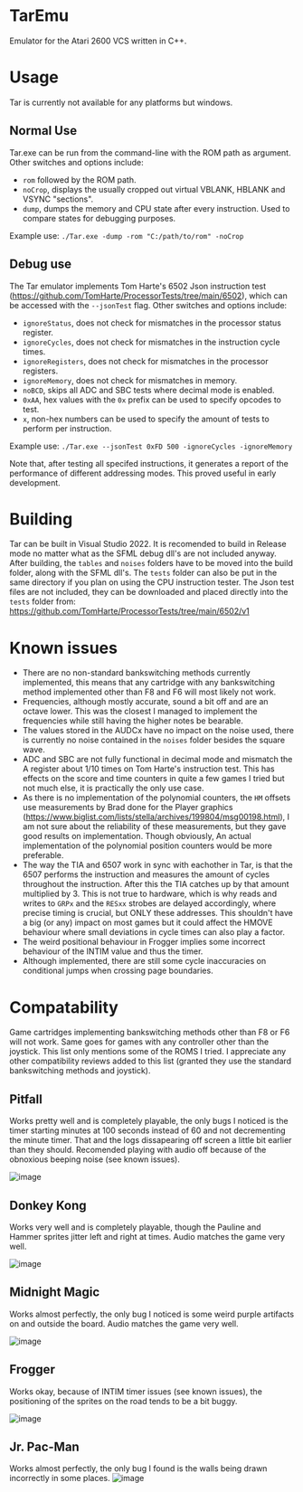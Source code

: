  # TarEmu
 Emulator for the Atari 2600 VCS written in C++.
 
 # Usage
  Tar is currently not available for any platforms but windows.
 ## Normal Use
 Tar.exe can be run from the command-line with the ROM path as argument.
 Other switches and options include:
 - `rom` followed by the ROM path.
 - `noCrop`, displays the usually cropped out virtual VBLANK, HBLANK and VSYNC "sections".
 - `dump`, dumps the memory and CPU state after every instruction. Used to compare states for debugging purposes.
 
 Example use: `./Tar.exe -dump -rom "C:/path/to/rom" -noCrop`
 
 ## Debug use
 The Tar emulator implements Tom Harte's 6502 Json instruction test (https://github.com/TomHarte/ProcessorTests/tree/main/6502), which can be accessed with the `--jsonTest` flag.
 Other switches and options include:
 - `ignoreStatus`, does not check for mismatches in the processor status register.
 - `ignoreCycles`, does not check for mismatches in the instruction cycle times.
 - `ignoreRegisters`, does not check for mismatches in the processor registers.
 - `ignoreMemory`, does not check for mismatches in memory.
 - `noBCD`, skips all ADC and SBC tests where decimal mode is enabled.
 - `0xAA`, hex values with the `0x` prefix can be used to specify opcodes to test.
 - `x`, non-hex numbers can be used to specify the amount of tests to perform per instruction.

Example use: `./Tar.exe --jsonTest 0xFD 500 -ignoreCycles -ignoreMemory`

Note that, after testing all specifed instructions, it generates a report of the performance of different addressing modes. This proved useful in early development.
 
 # Building
 Tar can be built in Visual Studio 2022. It is recomended to build in Release mode no matter what as the SFML debug dll's are not included anyway.
 After building, the `tables` and `noises` folders have to be moved into the build folder, along with the SFML dll's. 
 The `tests` folder can also be put in the same directory if you plan on using the CPU instruction tester. The Json test files are not included, they can be downloaded and placed directly into the `tests` folder from: https://github.com/TomHarte/ProcessorTests/tree/main/6502/v1
 
 

 # Known issues
 - There are no non-standard bankswitching methods currently implemented, this means that any cartridge with any bankswitching method implemented other than F8 and F6 will most likely not work.
 - Frequencies, although mostly accurate, sound a bit off and are an octave lower. This was the closest I managed to implement the frequencies while still having the higher notes be bearable.
 - The values stored in the AUDCx have no impact on the noise used, there is currently no noise contained in the `noises` folder besides the square wave.
 - ADC and SBC are not fully functional in decimal mode and mismatch the A register about 1/10 times on Tom Harte's instruction test. This has effects on the score and time counters in quite a few games I tried but not much else, it is practically the only use case.
 - As there is no implementation of the polynomial counters, the `HM` offsets use measurements by Brad done for the Player graphics (https://www.biglist.com/lists/stella/archives/199804/msg00198.html), I am not sure about the reliability of these measurements, but they gave good results on implementation. Though obviously, An actual implementation of the polynomial position counters would be more preferable.
 - The way the TIA and 6507 work in sync with eachother in Tar, is that the 6507 performs the instruction and measures the amount of cycles throughout the instruction. After this the TIA catches up by that amount multiplied by 3. This is not true to hardware, which is why reads and writes to `GRPx` and the `RESxx` strobes are delayed accordingly, where precise timing is crucial, but ONLY these addresses. This shouldn't have a big (or any) impact on most games but it could affect the HMOVE behaviour where small deviations in cycle times can also play a factor.
 - The weird positional behaviour in Frogger implies some incorrect behaviour of the INTIM value and thus the timer.
 - Although implemented, there are still some cycle inaccuracies on conditional jumps when crossing page boundaries.
 
 # Compatability
 Game cartridges implementing bankswitching methods other than F8 or F6 will not work. Same goes for games with any controller other than the joystick.
 This list only mentions some of the ROMS I tried. I appreciate any other compatibility reviews added to this list (granted they use the standard bankswitching methods and joystick).
 
 ## Pitfall
 Works pretty well and is completely playable, the only bugs I noticed is the timer starting minutes at 100 seconds instead of 60 and not decrementing the minute timer. That and the logs dissapearing off screen a little bit earlier than they should. Recomended playing with audio off because of the obnoxious beeping noise (see known issues).
 
 ![image](https://github.com/Thomas-de-Bock/TarEmu/assets/78592830/c08679ea-dd76-4d79-84db-9129ed94c3e2)
 
 ## Donkey Kong
 Works very well and is completely playable, though the Pauline and Hammer sprites jitter left and right at times. Audio matches the game very well.
 
 ![image](https://github.com/Thomas-de-Bock/TarEmu/assets/78592830/ed1c2cbd-b2f7-406f-ab8a-04bddb9d917f)
 
 ## Midnight Magic
 Works almost perfectly, the only bug I noticed is some weird purple artifacts on and outside the board. Audio matches the game very well.
 
 ![image](https://github.com/Thomas-de-Bock/TarEmu/assets/78592830/f5e50508-c6b1-43f0-903b-495c82beff6d)

 ## Frogger
 Works okay, because of INTIM timer issues (see known issues), the positioning of the sprites on the road tends to be a bit buggy.
 
 ![image](https://github.com/Thomas-de-Bock/TarEmu/assets/78592830/ff64e398-083f-42f1-a28f-a2bc97d3cd3a)

 ## Jr. Pac-Man
 Works almost perfectly, the only bug I found is the walls being drawn incorrectly in some places.
 ![image](https://github.com/Thomas-de-Bock/TarEmu/assets/78592830/30f498f8-d9a0-462c-9b74-d1b38bc79598)
